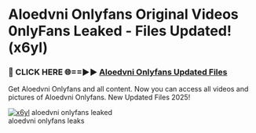 # Aloedvni Onlyfans Original Videos 0nlyFans Leaked - Files Updated! (x6yl)

<h3>🔴 CLICK HERE 🌐==►► <a href="https://tinyurl.com/brd5kh86" rel="nofollow">Aloedvni Onlyfans Updated Files</a></h3>

Get Aloedvni Onlyfans and all content. Now you can access all videos and pictures of Aloedvni Onlyfans. New Updated Files 2025!

[![x6yl](https://i.imgur.com/K7sEzmb.gif)](https://tinyurl.com/brd5kh86)
aloedvni onlyfans leaked<br>
aloedvni onlyfans leaks